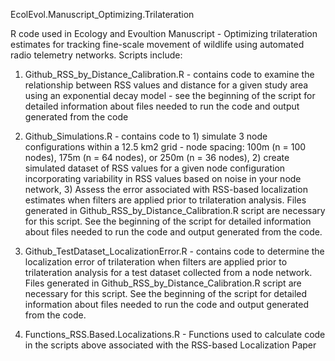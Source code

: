 EcolEvol.Manuscript_Optimizing.Trilateration

R code used in Ecology and Evoultion Manuscript - Optimizing trilateration estimates for tracking fine-scale movement of wildlife using automated radio telemetry networks. Scripts include:

1. Github_RSS_by_Distance_Calibration.R - contains code to examine the relationship between RSS values and distance for a given study area using an exponential decay model - see the beginning of the script for detailed information about files needed to run the code and output generated from the code

2. Github_Simulations.R - contains code to 1) simulate 3 node configurations within a 12.5 km2 grid - node spacing: 100m (n = 100 nodes), 175m (n = 64 nodes), or 250m (n = 36 nodes), 2) create simulated dataset of RSS values for a given node configuration incorporating variability in RSS values based on noise in your node network, 3) Assess the error associated with RSS-based localization estimates when filters are applied prior to trilateration analysis. Files generated in Github_RSS_by_Distance_Calibration.R script are necessary for this script. See the beginning of the script for detailed information about files needed to run the code and output generated from the code.

3. Github_TestDataset_LocalizationError.R - contains code to determine the localization error of trilateration when filters are applied prior to trilateration analysis for a test dataset collected from a node network. Files generated in Github_RSS_by_Distance_Calibration.R script are necessary for this script. See the beginning of the script for detailed information about files needed to run the code and output generated from the code.

4. Functions_RSS.Based.Localizations.R - Functions used to calculate code in the scripts above associated with the RSS-based Localization Paper

